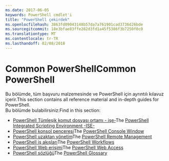 ```yaml
---
ms.date: 2017-06-05
keywords: PowerShell cmdlet'i
title: "PowerShell çekirdek"
ms.openlocfilehash: 3863fd09043148b57da7a761901cad3736d26bde
ms.sourcegitcommit: 18e3bfae83ffe282d3fd1a45f5386f3b7250f0c0
ms.translationtype: MT
ms.contentlocale: tr-TR
ms.lasthandoff: 02/08/2018
---
```

# <a name="common-powershell"></a><span data-ttu-id="f0117-103">Common PowerShell</span><span class="sxs-lookup"><span data-stu-id="f0117-103">Common PowerShell</span></span>
<span data-ttu-id="f0117-104">Bu bölümde, tüm başvuru malzemesinde ve PowerShell için ayrıntılı kılavuz içerir.</span><span class="sxs-lookup"><span data-stu-id="f0117-104">This section contains all reference material and in-depth guides for PowerShell.</span></span>  
<span data-ttu-id="f0117-105">Bu bölümde bulabilirsiniz:</span><span class="sxs-lookup"><span data-stu-id="f0117-105">Find in this section:</span></span>
- <span data-ttu-id="f0117-106">[PowerShell Tümleşik komut dosyası ortamı - işe-](ise-guide.md)</span><span class="sxs-lookup"><span data-stu-id="f0117-106">The [PowerShell Integrated Scripting Environment -ISE-](ise-guide.md)</span></span>
- <span data-ttu-id="f0117-107">[PowerShell konsol penceresi](console-guide.md)</span><span class="sxs-lookup"><span data-stu-id="f0117-107">The [PowerShell Console Window](console-guide.md)</span></span>
- <span data-ttu-id="f0117-108">[PowerShell uzaktan yönetim](Running-Remote-Commands.md)</span><span class="sxs-lookup"><span data-stu-id="f0117-108">The [PowerShell Remote Management](Running-Remote-Commands.md)</span></span>
- <span data-ttu-id="f0117-109">[PowerShell iş akışları](workflows-guide.md)</span><span class="sxs-lookup"><span data-stu-id="f0117-109">The [PowerShell Workflows](workflows-guide.md)</span></span>
- <span data-ttu-id="f0117-110">[PowerShell Web erişimi](web-access.md)</span><span class="sxs-lookup"><span data-stu-id="f0117-110">The [PowerShell Web Access](web-access.md)</span></span>
- <span data-ttu-id="f0117-111">[PowerShell sözlüğü](../Windows-PowerShell-Glossary.md)</span><span class="sxs-lookup"><span data-stu-id="f0117-111">The [PowerShell Glossary](../Windows-PowerShell-Glossary.md)</span></span>

